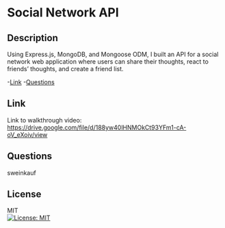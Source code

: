 # Social Network API

  ## Description 
  Using Express.js, MongoDB, and Mongoose ODM, I built an API for a social network web application where users can share their thoughts, react to friends’ thoughts, and create a friend list. 


  -[Link](#link)
  -[Questions](#questions)

  ## Link
  Link to walkthrough video: https://drive.google.com/file/d/188yw40lHNMOkCt93YFm1-cA-oV_eXoiv/view
  

  ## Questions
  sweinkauf

  ## License
  MIT<br>[![License: MIT](https://img.shields.io/badge/License-MIT-yellow.svg)](https://opensource.org/licenses/MIT)
